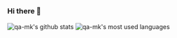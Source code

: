 ### Hi there 👋

<img align="center" src="https://github-readme-stats.vercel.app/api?username=qa-mk&show_icons=true&include_all_commits=true" alt="qa-mk's github stats" />

<img align="center" src="https://github-readme-stats.vercel.app/api/top-langs/?username=qa-mk&layout=compact" alt="qa-mk's most used languages" />

<!--
**qa-mk/qa-mk** is a ✨ _special_ ✨ repository because its `README.md` (this file) appears on your GitHub profile.

Here are some ideas to get you started:

- 🔭 I’m currently working on ...
- 🌱 I’m currently learning ...
- 👯 I’m looking to collaborate on ...
- 🤔 I’m looking for help with ...
- 💬 Ask me about ...
- 📫 How to reach me: ...
- 😄 Pronouns: ...
- ⚡ Fun fact: ...
-->
